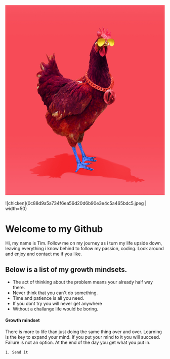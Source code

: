 
<img src="0c88d9a5a734f6ea56d20d6b90e3e4c5a465bdc5.jpeg" width="600" height="600"/>

![chicken](0c88d9a5a734f6ea56d20d6b90e3e4c5a465bdc5.jpeg | width=50)


# __Welcome to my Github__

Hi, my name is Tim. Follow me on my journey as i turn my life upside down, leaving everything i know behind to follow my passion, coding. Look around and enjoy and contact me if you like.

## Below is a list of my growth mindsets.


 - The act of thinking about the problem means your already half way there. 
 - Never think that you can't do something. 
 - Time and patience is all you need.
 - If you dont try you will never get anywhere
 - Without a challange life would be boring. 



#### __Growth mindset__ 

There is more to life than just doing the same thing over and over. Learning is the key to expand your mind. If you put your mind to it you will succeed. Failure is not an option. At the end of the day you get what you put in. 

```
1. Send it 

```








